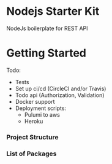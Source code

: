# Nodejs Starter Kit
NodeJs boilerplate for REST API

# Getting Started

Todo: 
  - Tests
  - Set up ci/cd (CircleCI and/or Travis)
  - Todo api (Authorization, Validation)
  - Docker support
  - Deployment scripts:
    - Pulumi to aws
    - Heroku

### Project Structure
### List of Packages 
